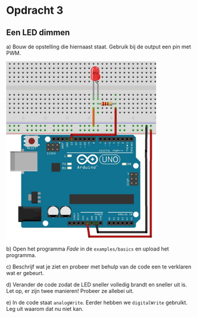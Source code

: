 # Opdracht 3

## Een LED dimmen

a) Bouw de opstelling die hiernaast staat. Gebruik bij de output een pin met PWM.

<p>
  <img align="center" src="../../figures/Arduino/Opdr3/LED_2_bb.jpg" width="80%" title="LED_opdr3a">
</p>

b) Open het programma *Fade* in de ```examples/basics``` en upload het programma.

c) Beschrijf wat je ziet en probeer met behulp van de code een te verklaren wat er gebeurt.

d) Verander de code zodat de LED sneller volledig brandt en sneller uit is. 
Let op, er zijn twee manieren! Probeer ze allebei uit.

e) In de code staat ```analogWrite```. Eerder hebben we ```digitalWrite``` gebruikt. 
Leg uit waarom dat nu niet kan.